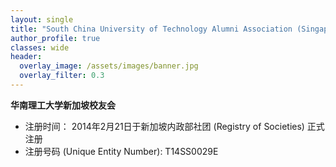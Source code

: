 ```yaml
---
layout: single
title: "South China University of Technology Alumni Association (Singapore)"
author_profile: true
classes: wide
header:
  overlay_image: /assets/images/banner.jpg
  overlay_filter: 0.3
---
```


**华南理工大学新加坡校友会**

- 注册时间： 2014年2月21日于新加坡内政部社团 (Registry of Societies) 正式注册
- 注册号码 (Unique Entity Number): T14SS0029E

